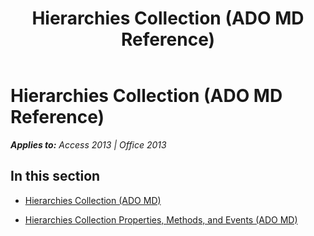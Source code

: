 ﻿---
title: Hierarchies Collection (ADO MD Reference)
TOCTitle: Hierarchies Collection (ADO MD)
ms:assetid: d073a1ca-0f5a-48e0-84da-6a3c62c8cda9
ms:mtpsurl: https://msdn.microsoft.com/en-us/library/JJ250040(v=office.15)
ms:contentKeyID: 48547839
ms.date: 09/18/2015
mtps_version: v=office.15
---

# Hierarchies Collection (ADO MD Reference)


_**Applies to:** Access 2013 | Office 2013_

## In this section

  - [Hierarchies Collection (ADO MD)](hierarchies-collection-ado-md.md)

  - [Hierarchies Collection Properties, Methods, and Events (ADO MD)](hierarchies-collection-properties-methods-and-events-ado-md.md)

